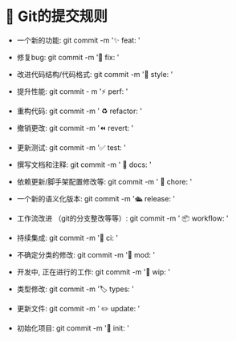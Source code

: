 # 🔔 Git的提交规则

- 一个新的功能: git commit -m '✨ feat:   '

- 修复bug: git commit -m '🐛  fix:   '

- 改进代码结构/代码格式: git commit -m '💅  style:   '

- 提升性能: git commit - m '⚡️ perf:   '

- 重构代码: git commit -m ' ♻️ refactor:   '

- 撤销更改: git commit -m '⏪  revert:   '

- 更新测试: git commit -m '✅ test:    '

- 撰写文档和注释: git commit -m ' 📝  docs:    '

- 依赖更新/脚手架配置修改等: git commit -m ' 🔧 chore:     '

- 一个新的语义化版本: git commit -m '🛳  release:    '

- 工作流改进 （git的分支整改等等）: git commit -m ' 📦  workflow:     '

- 持续集成: git commit -m '👷 ci:       '

- 不确定分类的修改: git commit -m '🤡 mod:      '

- 开发中, 正在进行的工作: git commit -m '🚧   wip:        '

- 类型修改: git commit -m '🏷  types:        '

- 更新文件: git commit -m ' ✏️  update:   '

- 初始化项目: git commit -m '🌈  init:   '
